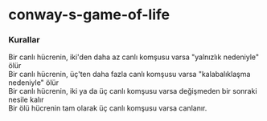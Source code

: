 # conway-s-game-of-life

### Kurallar
 Bir canlı hücrenin, iki'den daha az canlı komşusu varsa "yalnızlık nedeniyle" ölür  
 Bir canlı hücrenin, üç'ten daha fazla canlı komşusu varsa "kalabalıklaşma nedeniyle" ölür  
 Bir canlı hücrenin, iki ya da üç canlı komşusu varsa değişmeden bir sonraki nesile kalır  
 Bir ölü hücrenin tam olarak üç canlı komşusu varsa canlanır.  
